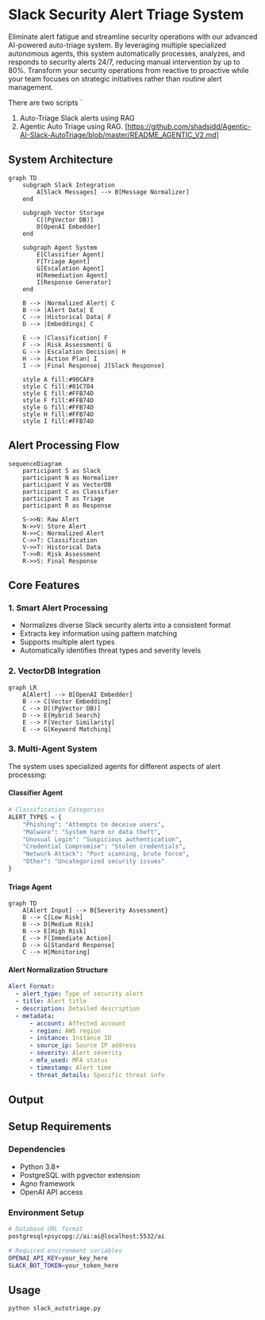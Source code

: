 # Slack Security Alert Triage System

Eliminate alert fatigue and streamline security operations with our advanced AI-powered auto-triage system. By leveraging multiple specialized autonomous agents, this system automatically processes, analyzes, and responds to security alerts 24/7, reducing manual intervention by up to 80%. Transform your security operations from reactive to proactive while your team focuses on strategic initiatives rather than routine alert management.

There are two scripts `
1. Auto-Triage Slack alerts using RAG
2. Agentic Auto Triage using RAG.  [https://github.com/shadsidd/Agentic-AI-Slack-AutoTriage/blob/master/README_AGENTIC_V2.md]


## System Architecture

```mermaid
graph TD
    subgraph Slack Integration
        A[Slack Messages] --> B[Message Normalizer]
    end

    subgraph Vector Storage
        C[(PgVector DB)]
        D[OpenAI Embedder]
    end

    subgraph Agent System
        E[Classifier Agent]
        F[Triage Agent]
        G[Escalation Agent]
        H[Remediation Agent]
        I[Response Generator]
    end

    B --> |Normalized Alert| C
    B --> |Alert Data| E
    C --> |Historical Data| F
    D --> |Embeddings| C

    E --> |Classification| F
    F --> |Risk Assessment| G
    G --> |Escalation Decision| H
    H --> |Action Plan| I
    I --> |Final Response| J[Slack Response]

    style A fill:#90CAF9
    style C fill:#81C784
    style E fill:#FFB74D
    style F fill:#FFB74D
    style G fill:#FFB74D
    style H fill:#FFB74D
    style I fill:#FFB74D
```

## Alert Processing Flow

```mermaid
sequenceDiagram
    participant S as Slack
    participant N as Normalizer
    participant V as VectorDB
    participant C as Classifier
    participant T as Triage
    participant R as Response

    S->>N: Raw Alert
    N->>V: Store Alert
    N->>C: Normalized Alert
    C->>T: Classification
    V->>T: Historical Data
    T->>R: Risk Assessment
    R->>S: Final Response
```

## Core Features

### 1. Smart Alert Processing
- Normalizes diverse Slack security alerts into a consistent format
- Extracts key information using pattern matching
- Supports multiple alert types
- Automatically identifies threat types and severity levels

### 2. VectorDB Integration
```mermaid
graph LR
    A[Alert] --> B[OpenAI Embedder]
    B --> C[Vector Embedding]
    C --> D[(PgVector DB)]
    D --> E{Hybrid Search}
    E --> F[Vector Similarity]
    E --> G[Keyword Matching]
```

### 3. Multi-Agent System
The system uses specialized agents for different aspects of alert processing:

#### Classifier Agent
```python
# Classification Categories
ALERT_TYPES = {
    "Phishing": "Attempts to deceive users",
    "Malware": "System harm or data theft",
    "Unusual Login": "Suspicious authentication",
    "Credential Compromise": "Stolen credentials",
    "Network Attack": "Port scanning, brute force",
    "Other": "Uncategorized security issues"
}
```

#### Triage Agent
```mermaid
graph TD
    A[Alert Input] --> B{Severity Assessment}
    B --> C[Low Risk]
    B --> D[Medium Risk]
    B --> E[High Risk]
    E --> F[Immediate Action]
    D --> G[Standard Response]
    C --> H[Monitoring]
```

#### Alert Normalization Structure
```yaml
Alert Format:
  - alert_type: Type of security alert
  - title: Alert title
  - description: Detailed description
  - metadata:
      - account: Affected account
      - region: AWS region
      - instance: Instance ID
      - source_ip: Source IP address
      - severity: Alert severity
      - mfa_used: MFA status
      - timestamp: Alert time
      - threat_details: Specific threat info
```

## Output

## Setup Requirements

### Dependencies
- Python 3.8+
- PostgreSQL with pgvector extension
- Agno framework
- OpenAI API access

### Environment Setup
```bash
# Database URL format
postgresql+psycopg://ai:ai@localhost:5532/ai

# Required environment variables
OPENAI_API_KEY=your_key_here
SLACK_BOT_TOKEN=your_token_here
```

## Usage

```bash
python slack_autotriage.py
```

